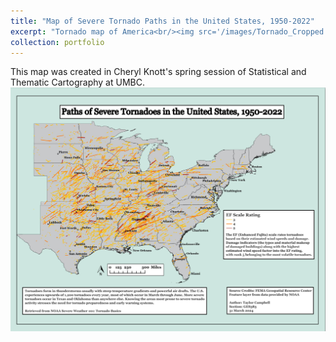 ```yaml
---
title: "Map of Severe Tornado Paths in the United States, 1950-2022"
excerpt: "Tornado map of America<br/><img src='/images/Tornado_Cropped.png'>"
collection: portfolio
---
```


This map was created in Cheryl Knott's spring session of Statistical and Thematic Cartography at UMBC.
<br/><img src='/images/Tornado_Map.png'>
